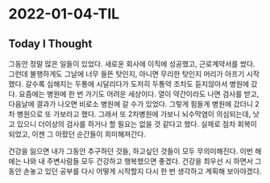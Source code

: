 # 2022-01-04-TIL

## Today I Thought

그동안 정말 많은 일들이 있었다. 새로운 회사에 이직에 성공했고, 근로계약서를 썼다. 그런데 불행하게도 그날에 너무 들뜬 탓인지, 아니면 무리한 탓인지 머리가 아프기 시작했다. 갈수록 심해지는 두통에 시달리다가 도저히 두통약 조차도 듣지않아서 병원에 갔다. 요즘에는 병원에 한 번 가기도 어려운 세상이다. 열이 약간이라도 나면 검사를 받고, 다음날에 결과가 나오면 비로소 병원에 갈 수가 있었다. 그렇게 힘들게 병원에 갔더니 2차 병원으로 또 가보라고 했다. 그래서 또 2차병원에 가보니 뇌수막염이 의심되는데, 낫고 있으니 더이상의 검사를 하거나 할 필요는 없을 것 같다고 했다. 실제로 점차 회복이 되었고, 이젠 그 아팠던 순간들이 희미해져간다.

건강을 잃으면 내가 그동안 추구하던 것들, 하고싶던 것들이 모두 무의미해진다. 이번 해에는 나와 내 주변사람들 모두 건강하고 행복했으면 좋겠다. 건강을 최우선 시 하면서 그동안 손놓고 있던 공부를 다시 어떻게 시작할지 다시 한 번 생각하고 계획해 보아야겠다.